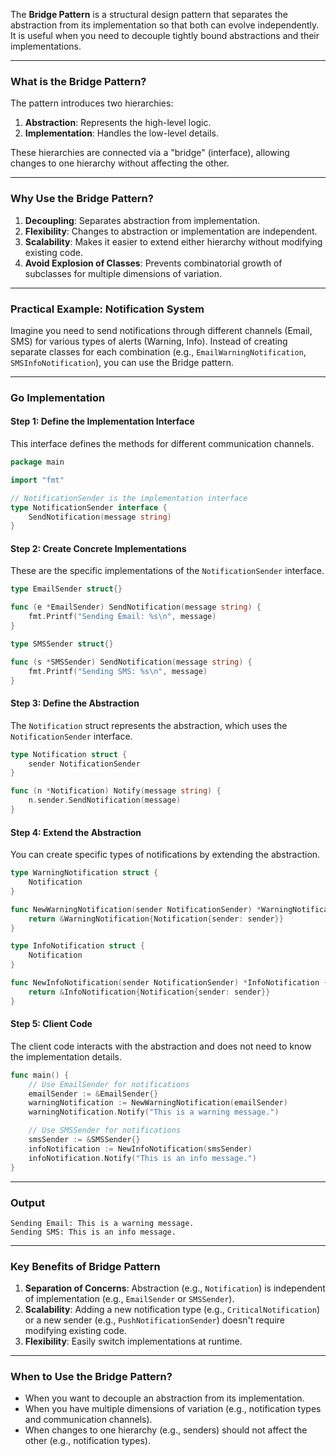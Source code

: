 The **Bridge Pattern** is a structural design pattern that separates the abstraction from its implementation so that both can evolve independently. It is useful when you need to decouple tightly bound abstractions and their implementations.

---

### **What is the Bridge Pattern?**

The pattern introduces two hierarchies:

1. **Abstraction**: Represents the high-level logic.
2. **Implementation**: Handles the low-level details.

These hierarchies are connected via a "bridge" (interface), allowing changes to one hierarchy without affecting the other.

---

### **Why Use the Bridge Pattern?**

1. **Decoupling**: Separates abstraction from implementation.
2. **Flexibility**: Changes to abstraction or implementation are independent.
3. **Scalability**: Makes it easier to extend either hierarchy without modifying existing code.
4. **Avoid Explosion of Classes**: Prevents combinatorial growth of subclasses for multiple dimensions of variation.

---

### **Practical Example: Notification System**

Imagine you need to send notifications through different channels (Email, SMS) for various types of alerts (Warning, Info). Instead of creating separate classes for each combination (e.g., `EmailWarningNotification`, `SMSInfoNotification`), you can use the Bridge pattern.

---

### **Go Implementation**

#### **Step 1: Define the Implementation Interface**

This interface defines the methods for different communication channels.

```go
package main

import "fmt"

// NotificationSender is the implementation interface
type NotificationSender interface {
	SendNotification(message string)
}
```

#### **Step 2: Create Concrete Implementations**

These are the specific implementations of the `NotificationSender` interface.

```go
type EmailSender struct{}

func (e *EmailSender) SendNotification(message string) {
	fmt.Printf("Sending Email: %s\n", message)
}

type SMSSender struct{}

func (s *SMSSender) SendNotification(message string) {
	fmt.Printf("Sending SMS: %s\n", message)
}
```

#### **Step 3: Define the Abstraction**

The `Notification` struct represents the abstraction, which uses the `NotificationSender` interface.

```go
type Notification struct {
	sender NotificationSender
}

func (n *Notification) Notify(message string) {
	n.sender.SendNotification(message)
}
```

#### **Step 4: Extend the Abstraction**

You can create specific types of notifications by extending the abstraction.

```go
type WarningNotification struct {
	Notification
}

func NewWarningNotification(sender NotificationSender) *WarningNotification {
	return &WarningNotification{Notification{sender: sender}}
}

type InfoNotification struct {
	Notification
}

func NewInfoNotification(sender NotificationSender) *InfoNotification {
	return &InfoNotification{Notification{sender: sender}}
}
```

#### **Step 5: Client Code**

The client code interacts with the abstraction and does not need to know the implementation details.

```go
func main() {
	// Use EmailSender for notifications
	emailSender := &EmailSender{}
	warningNotification := NewWarningNotification(emailSender)
	warningNotification.Notify("This is a warning message.")

	// Use SMSSender for notifications
	smsSender := &SMSSender{}
	infoNotification := NewInfoNotification(smsSender)
	infoNotification.Notify("This is an info message.")
}
```

---

### **Output**

```
Sending Email: This is a warning message.
Sending SMS: This is an info message.
```

---

### **Key Benefits of Bridge Pattern**

1. **Separation of Concerns**: Abstraction (e.g., `Notification`) is independent of implementation (e.g., `EmailSender` or `SMSSender`).
2. **Scalability**: Adding a new notification type (e.g., `CriticalNotification`) or a new sender (e.g., `PushNotificationSender`) doesn't require modifying existing code.
3. **Flexibility**: Easily switch implementations at runtime.

---

### **When to Use the Bridge Pattern?**

- When you want to decouple an abstraction from its implementation.
- When you have multiple dimensions of variation (e.g., notification types and communication channels).
- When changes to one hierarchy (e.g., senders) should not affect the other (e.g., notification types).
